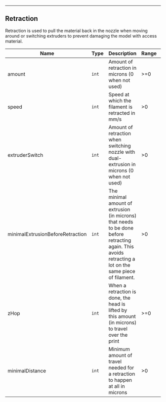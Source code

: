 ---
## Retraction

Retraction is used to pull the material back in the nozzle when moving around or switching extruders to prevent damaging the model with access material.

| Name | Type | Description | Range | Default |
| ----- | -----| ------------| ------| --------|
| amount | `int` | Amount of retraction in microns (0 when not used) | >=0 | 4000 |
| speed | `int` | Speed at which the filament is retracted in mm/s | >0 | 20 |
| extruderSwitch | `int` | Amount of retraction when switching nozzle with dual-extrusion in microns (0 when not used) | >0 | 14500 |
| minimalExtrusionBeforeRetraction | `int` | The minimal amount of extrusion (in microns) that needs to be done before retracting again. This avoids retracting a lot on the same piece of filament. | >0 | 20 |
| zHop | `int` | When a retraction is done, the head is lifted by this amount (in microns) to travel over the print | >=0 | 0 |
| minimalDistance | `int` | Minimum amount of travel needed for a retraction to happen at all in microns  | >0 | 2500 |
